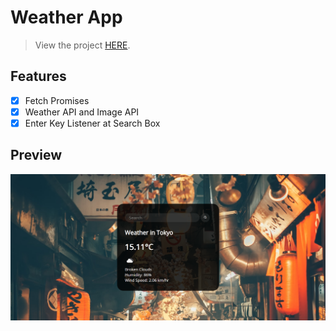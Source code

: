 # Weather App

> View the project [HERE](https://pradeeprajnepal.github.io/weatherAppVanilla/).

## Features

- [x] Fetch Promises
- [x] Weather API and Image API
- [x] Enter Key Listener at Search Box

## Preview

[![Image Alt](/weatherApp.png)](https://pradeeprajnepal.github.io/weatherAppVanilla/)
